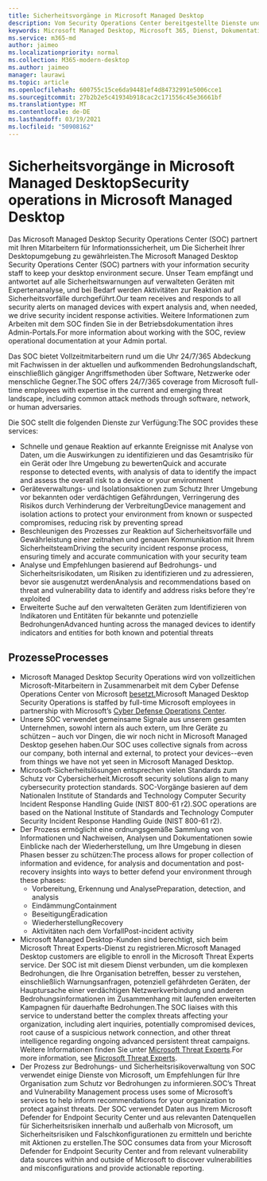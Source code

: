 ```yaml
---
title: Sicherheitsvorgänge in Microsoft Managed Desktop
description: Vom Security Operations Center bereitgestellte Dienste und Prozesse
keywords: Microsoft Managed Desktop, Microsoft 365, Dienst, Dokumentation
ms.service: m365-md
author: jaimeo
ms.localizationpriority: normal
ms.collection: M365-modern-desktop
ms.author: jaimeo
manager: laurawi
ms.topic: article
ms.openlocfilehash: 600755c15ce6da94481ef4d84732991e5006cce1
ms.sourcegitcommit: 27b2b2e5c41934b918cac2c171556c45e36661bf
ms.translationtype: MT
ms.contentlocale: de-DE
ms.lasthandoff: 03/19/2021
ms.locfileid: "50908162"
---
```

# <a name="security-operations-in-microsoft-managed-desktop"></a><span data-ttu-id="7123e-104">Sicherheitsvorgänge in Microsoft Managed Desktop</span><span class="sxs-lookup"><span data-stu-id="7123e-104">Security operations in Microsoft Managed Desktop</span></span>

<span data-ttu-id="7123e-105">Das Microsoft Managed Desktop Security Operations Center (SOC) partnert mit Ihren Mitarbeitern für Informationssicherheit, um Die Sicherheit Ihrer Desktopumgebung zu gewährleisten.</span><span class="sxs-lookup"><span data-stu-id="7123e-105">The Microsoft Managed Desktop Security Operations Center (SOC) partners with your information security staff to keep your desktop environment secure.</span></span> <span data-ttu-id="7123e-106">Unser Team empfängt und antwortet auf alle Sicherheitswarnungen auf verwalteten Geräten mit Expertenanalyse, und bei Bedarf werden Aktivitäten zur Reaktion auf Sicherheitsvorfälle durchgeführt.</span><span class="sxs-lookup"><span data-stu-id="7123e-106">Our team receives and responds to all security alerts on managed devices with expert analysis and, when needed, we drive security incident response activities.</span></span> <span data-ttu-id="7123e-107">Weitere Informationen zum Arbeiten mit dem SOC finden Sie in der Betriebsdokumentation ihres Admin-Portals.</span><span class="sxs-lookup"><span data-stu-id="7123e-107">For more information about working with the SOC, review operational documentation at your Admin portal.</span></span>

<span data-ttu-id="7123e-108">Das SOC bietet Vollzeitmitarbeitern rund um die Uhr 24/7/365 Abdeckung mit Fachwissen in der aktuellen und aufkommenden Bedrohungslandschaft, einschließlich gängiger Angriffsmethoden über Software, Netzwerke oder menschliche Gegner.</span><span class="sxs-lookup"><span data-stu-id="7123e-108">The SOC offers 24/7/365 coverage from Microsoft full-time employees with expertise in the current and emerging threat landscape, including common attack methods through software, network, or human adversaries.</span></span>

<span data-ttu-id="7123e-109">Die SOC stellt die folgenden Dienste zur Verfügung:</span><span class="sxs-lookup"><span data-stu-id="7123e-109">The SOC provides these services:</span></span>
- <span data-ttu-id="7123e-110">Schnelle und genaue Reaktion auf erkannte Ereignisse mit Analyse von Daten, um die Auswirkungen zu identifizieren und das Gesamtrisiko für ein Gerät oder Ihre Umgebung zu bewerten</span><span class="sxs-lookup"><span data-stu-id="7123e-110">Quick and accurate response to detected events, with analysis of data to identify the impact and assess the overall risk to a device or your environment</span></span>
- <span data-ttu-id="7123e-111">Geräteverwaltungs- und Isolationsaktionen zum Schutz Ihrer Umgebung vor bekannten oder verdächtigen Gefährdungen, Verringerung des Risikos durch Verhinderung der Verbreitung</span><span class="sxs-lookup"><span data-stu-id="7123e-111">Device management and isolation actions to protect your environment from known or suspected compromises, reducing risk by preventing spread</span></span>
- <span data-ttu-id="7123e-112">Beschleunigen des Prozesses zur Reaktion auf Sicherheitsvorfälle und Gewährleistung einer zeitnahen und genauen Kommunikation mit Ihrem Sicherheitsteam</span><span class="sxs-lookup"><span data-stu-id="7123e-112">Driving the security incident response process, ensuring timely and accurate communication with your security team</span></span>
- <span data-ttu-id="7123e-113">Analyse und Empfehlungen basierend auf Bedrohungs- und Sicherheitsrisikodaten, um Risiken zu identifizieren und zu adressieren, bevor sie ausgenutzt werden</span><span class="sxs-lookup"><span data-stu-id="7123e-113">Analysis and recommendations based on threat and vulnerability data to identify and address risks before they're exploited</span></span>
- <span data-ttu-id="7123e-114">Erweiterte Suche auf den verwalteten Geräten zum Identifizieren von Indikatoren und Entitäten für bekannte und potenzielle Bedrohungen</span><span class="sxs-lookup"><span data-stu-id="7123e-114">Advanced hunting across the managed devices to identify indicators and entities for both known and potential threats</span></span>

## <a name="processes"></a><span data-ttu-id="7123e-115">Prozesse</span><span class="sxs-lookup"><span data-stu-id="7123e-115">Processes</span></span>

- <span data-ttu-id="7123e-116">Microsoft Managed Desktop Security Operations wird von vollzeitlichen Microsoft-Mitarbeitern in Zusammenarbeit mit dem Cyber Defense Operations Center von Microsoft [besetzt.](https://www.microsoft.com/msrc/cdoc)</span><span class="sxs-lookup"><span data-stu-id="7123e-116">Microsoft Managed Desktop Security Operations is staffed by full-time Microsoft employees in partnership with Microsoft’s [Cyber Defense Operations Center](https://www.microsoft.com/msrc/cdoc).</span></span> 
- <span data-ttu-id="7123e-117">Unsere SOC verwendet gemeinsame Signale aus unserem gesamten Unternehmen, sowohl intern als auch extern, um Ihre Geräte zu schützen – auch vor Dingen, die wir noch nicht in Microsoft Managed Desktop gesehen haben.</span><span class="sxs-lookup"><span data-stu-id="7123e-117">Our SOC uses collective signals from across our company, both internal and external, to protect your devices--even from things we have not yet seen in Microsoft Managed Desktop.</span></span>
- <span data-ttu-id="7123e-118">Microsoft-Sicherheitslösungen entsprechen vielen Standards zum Schutz vor Cybersicherheit.</span><span class="sxs-lookup"><span data-stu-id="7123e-118">Microsoft security solutions align to many cybersecurity protection standards.</span></span> <span data-ttu-id="7123e-119">SOC-Vorgänge basieren auf dem Nationalen Institute of Standards and Technology Computer Security Incident Response Handling Guide (NIST 800-61 r2).</span><span class="sxs-lookup"><span data-stu-id="7123e-119">SOC operations are based on the National Institute of Standards and Technology Computer Security Incident Response Handling Guide (NIST 800-61 r2).</span></span>
- <span data-ttu-id="7123e-120">Der Prozess ermöglicht eine ordnungsgemäße Sammlung von Informationen und Nachweisen, Analysen und Dokumentationen sowie Einblicke nach der Wiederherstellung, um Ihre Umgebung in diesen Phasen besser zu schützen:</span><span class="sxs-lookup"><span data-stu-id="7123e-120">The process allows for proper collection of information and evidence, for analysis and documentation and post-recovery insights into ways to better defend your environment through these phases:</span></span>
    - <span data-ttu-id="7123e-121">Vorbereitung, Erkennung und Analyse</span><span class="sxs-lookup"><span data-stu-id="7123e-121">Preparation, detection, and analysis</span></span>
    - <span data-ttu-id="7123e-122">Eindämmung</span><span class="sxs-lookup"><span data-stu-id="7123e-122">Containment</span></span>
    - <span data-ttu-id="7123e-123">Beseitigung</span><span class="sxs-lookup"><span data-stu-id="7123e-123">Eradication</span></span>
    - <span data-ttu-id="7123e-124">Wiederherstellung</span><span class="sxs-lookup"><span data-stu-id="7123e-124">Recovery</span></span>
    - <span data-ttu-id="7123e-125">Aktivitäten nach dem Vorfall</span><span class="sxs-lookup"><span data-stu-id="7123e-125">Post-incident activity</span></span>
- <span data-ttu-id="7123e-126">Microsoft Managed Desktop-Kunden sind berechtigt, sich beim Microsoft Threat Experts-Dienst zu registrieren.</span><span class="sxs-lookup"><span data-stu-id="7123e-126">Microsoft Managed Desktop customers are eligible to enroll in the Microsoft Threat Experts service.</span></span> <span data-ttu-id="7123e-127">Der SOC ist mit diesem Dienst verbunden, um die komplexen Bedrohungen, die Ihre Organisation betreffen, besser zu verstehen, einschließlich Warnungsanfragen, potenziell gefährdeten Geräten, der Hauptursache einer verdächtigen Netzwerkverbindung und anderen Bedrohungsinformationen im Zusammenhang mit laufenden erweiterten Kampagnen für dauerhafte Bedrohungen.</span><span class="sxs-lookup"><span data-stu-id="7123e-127">The SOC liaises with this service to understand better the complex threats affecting your organization, including alert inquiries, potentially compromised devices, root cause of a suspicious network connection, and other threat intelligence regarding ongoing advanced persistent threat campaigns.</span></span> <span data-ttu-id="7123e-128">Weitere Informationen finden Sie unter [Microsoft Threat Experts](/windows/security/threat-protection/microsoft-defender-atp/microsoft-threat-experts).</span><span class="sxs-lookup"><span data-stu-id="7123e-128">For more information, see [Microsoft Threat Experts](/windows/security/threat-protection/microsoft-defender-atp/microsoft-threat-experts).</span></span>
- <span data-ttu-id="7123e-129">Der Prozess zur Bedrohungs- und Sicherheitsrisikoverwaltung von SOC verwendet einige Dienste von Microsoft, um Empfehlungen für Ihre Organisation zum Schutz vor Bedrohungen zu informieren.</span><span class="sxs-lookup"><span data-stu-id="7123e-129">SOC’s Threat and Vulnerability Management process uses some of Microsoft’s services to help inform recommendations for your organization to protect against threats.</span></span> <span data-ttu-id="7123e-130">Der SOC verwendet Daten aus Ihrem Microsoft Defender for Endpoint Security Center und aus relevanten Datenquellen für Sicherheitsrisiken innerhalb und außerhalb von Microsoft, um Sicherheitsrisiken und Falschkonfigurationen zu ermitteln und berichte mit Aktionen zu erstellen.</span><span class="sxs-lookup"><span data-stu-id="7123e-130">The SOC consumes data from your Microsoft Defender for Endpoint Security Center and from relevant vulnerability data sources within and outside of Microsoft to discover vulnerabilities and misconfigurations and provide actionable reporting.</span></span>